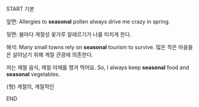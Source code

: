 START
기본

앞면:
Allergies to **seasonal** pollen always drive me crazy in spring.  

뒷면:
봄마다 계절성 꽃가루 알레르기가 나를 미치게 한다.

해석:
Many small towns rely on **seasonal** tourism to survive.
많은 작은 마을들은 살아남기 위해 계절 관광에 의존한다.

저는 제철 음식, 제철 야채를 챙겨 먹어요.
So, I always keep **seasonal** food and **seasonal** vegetables.

{형} 계절의, 계절적인  
<!--ID: 1746762084372-->
END